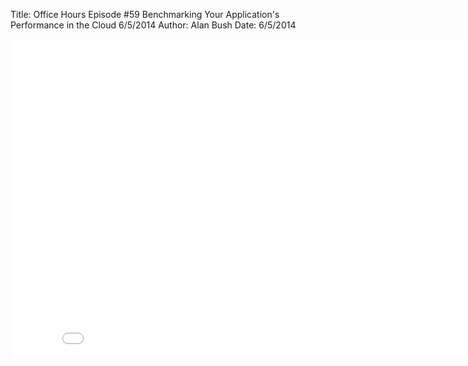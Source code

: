 Title: Office Hours Episode #59 Benchmarking Your Application's Performance in the Cloud 6/5/2014
Author: Alan Bush
Date: 6/5/2014

<div class="video-container"><iframe width="854" height="510" src="//www.youtube.com/embed/zhi8E15_yEQ" frameborder="0" allowfullscreen></iframe></div>
